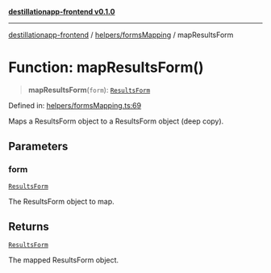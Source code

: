[**destillationapp-frontend v0.1.0**](../../../README.md)

***

[destillationapp-frontend](../../../modules.md) / [helpers/formsMapping](../README.md) / mapResultsForm

# Function: mapResultsForm()

> **mapResultsForm**(`form`): [`ResultsForm`](../../../types/forms/resultsForm/interfaces/ResultsForm.md)

Defined in: [helpers/formsMapping.ts:69](https://github.com/DestillApp/main/blob/be94b1d93681946bd573e84cd8381ba32cee62b9/frontend/src/helpers/formsMapping.ts#L69)

Maps a ResultsForm object to a ResultsForm object (deep copy).

## Parameters

### form

[`ResultsForm`](../../../types/forms/resultsForm/interfaces/ResultsForm.md)

The ResultsForm object to map.

## Returns

[`ResultsForm`](../../../types/forms/resultsForm/interfaces/ResultsForm.md)

The mapped ResultsForm object.
